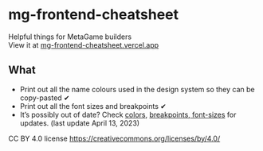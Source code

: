 # mg-frontend-cheatsheet
Helpful things for MetaGame builders  
View it at [mg-frontend-cheatsheet.vercel.app](https://mg-frontend-cheatsheet.vercel.app/)

## What
- Print out all the name colours used in the design system so they can be copy-pasted ✔
- Print out all the font sizes and breakpoints ✔
- It’s possibly out of date? Check [colors](https://github.com/MetaFam/TheGame/tree/develop/packages/design-system/src/theme/colors.ts), [breakpoints, font-sizes](https://github.com/MetaFam/TheGame/blob/develop/packages/design-system/src/theme/index.ts) for updates. (last update April 13, 2023)

CC BY 4.0 license https://creativecommons.org/licenses/by/4.0/
